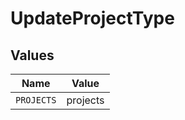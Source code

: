 # UpdateProjectType


## Values

| Name       | Value      |
| ---------- | ---------- |
| `PROJECTS` | projects   |